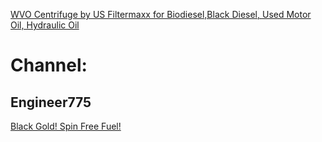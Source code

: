 [WVO Centrifuge by US Filtermaxx for Biodiesel,Black Diesel, Used Motor Oil, Hydraulic Oil](https://youtu.be/5G9ahYQwzU4)


# Channel:
## Engineer775
[Black Gold! Spin Free Fuel!](https://youtu.be/3kOHhztok0Q)

